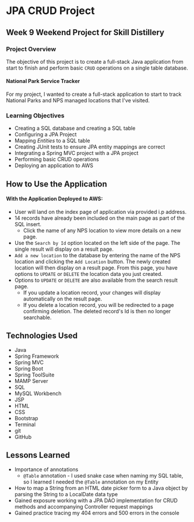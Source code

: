 # JPA CRUD Project

## Week 9 Weekend Project for Skill Distillery

### Project Overview

The objective of this project is to create a full-stack Java application from start to finish and perform basic `CRUD` operations on a single table database.

#### National Park Service Tracker

For my project, I wanted to create a full-stack application to start to track National Parks and NPS managed locations that I've visited.

### Learning Objectives

- Creating a SQL database and creating a SQL table
- Configuring a JPA Project
- Mapping *Entities* to a SQL table
- Creating JUnit tests to ensure JPA entity mappings are correct
- Integrating a Spring MVC project with a JPA project
- Performing basic CRUD operations
- Deploying an application to AWS

## How to Use the Application

#### With the Application Deployed to AWS:

- User will land on the index page of application via provided i.p address. 
- 14 records have already been included on the main page as part of the SQL insert.
     - Click the name of any NPS location to view more details on a new page.
- Use the `Search by Id` option located on the left side of the page. The single result will display on a result page.
- `Add a new location` to the database by entering the name of the NPS location and clicking the `Add Location` button. The newly created location will then display on a result page. From this page, you have options to `UPDATE` or `DELETE` the location data you just created.
- Options to `UPDATE` or `DELETE` are also available from the search result page.
     - If you update a location record, your changes will display automatically on the result page.
     - If you delete a location record, you will be redirected to a page confirming deletion. The deleted record's Id is then no longer searchable.

## Technologies Used

- Java
- Spring Framework
- Spring MVC
- Spring Boot
- Spring ToolSuite
- MAMP Server
- SQL
- MySQL Workbench
- JSP
- HTML
- CSS
- Bootstrap
- Terminal
- git
- GitHub

## Lessons Learned

- Importance of annotations
     - `@Table` annotation - I used snake case when naming my SQL table, so I learned I needed the `@Table` annotation on my Entity
- How to map a String from an HTML date picker form to a Java object by parsing the String to a LocalDate data type
- Gained exposure working with a JPA DAO implementation for CRUD methods and accompanying Controller request mappings
- Gained practice tracing my 404 errors and 500 errors in the console
